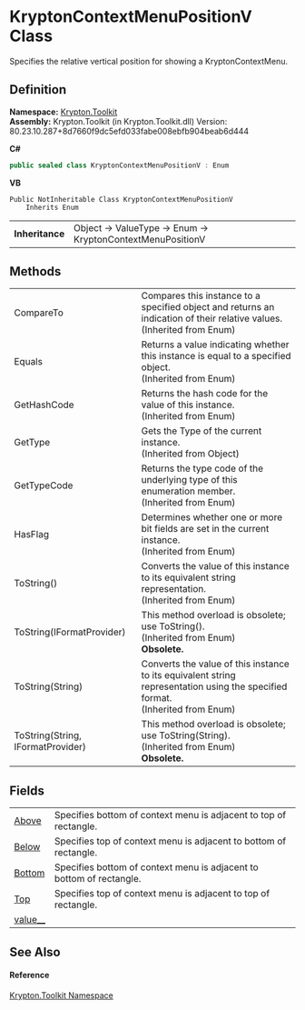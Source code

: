 # KryptonContextMenuPositionV Class


Specifies the relative vertical position for showing a KryptonContextMenu.



## Definition
**Namespace:** <a href="79d2eac2-21f4-54ff-7552-b20c33c30600.md">Krypton.Toolkit</a>  
**Assembly:** Krypton.Toolkit (in Krypton.Toolkit.dll) Version: 80.23.10.287+8d7660f9dc5efd033fabe008ebfb904beab6d444

**C#**
``` C#
public sealed class KryptonContextMenuPositionV : Enum
```
**VB**
``` VB
Public NotInheritable Class KryptonContextMenuPositionV
	Inherits Enum
```

<table><tr><td><strong>Inheritance</strong></td><td>Object  →  ValueType  →  Enum  →  KryptonContextMenuPositionV</td></tr>
</table>



## Methods
<table>
<tr>
<td>CompareTo</td>
<td>Compares this instance to a specified object and returns an indication of their relative values.<br />(Inherited from Enum)</td></tr>
<tr>
<td>Equals</td>
<td>Returns a value indicating whether this instance is equal to a specified object.<br />(Inherited from Enum)</td></tr>
<tr>
<td>GetHashCode</td>
<td>Returns the hash code for the value of this instance.<br />(Inherited from Enum)</td></tr>
<tr>
<td>GetType</td>
<td>Gets the Type of the current instance.<br />(Inherited from Object)</td></tr>
<tr>
<td>GetTypeCode</td>
<td>Returns the type code of the underlying type of this enumeration member.<br />(Inherited from Enum)</td></tr>
<tr>
<td>HasFlag</td>
<td>Determines whether one or more bit fields are set in the current instance.<br />(Inherited from Enum)</td></tr>
<tr>
<td>ToString()</td>
<td>Converts the value of this instance to its equivalent string representation.<br />(Inherited from Enum)</td></tr>
<tr>
<td>ToString(IFormatProvider)</td>
<td>This method overload is obsolete; use ToString().<br />(Inherited from Enum)<br /><strong>Obsolete.</strong></td></tr>
<tr>
<td>ToString(String)</td>
<td>Converts the value of this instance to its equivalent string representation using the specified format.<br />(Inherited from Enum)</td></tr>
<tr>
<td>ToString(String, IFormatProvider)</td>
<td>This method overload is obsolete; use ToString(String).<br />(Inherited from Enum)<br /><strong>Obsolete.</strong></td></tr>
</table>

## Fields
<table>
<tr>
<td><a href="ae7017a8-c3a8-8fa0-1dd8-e1a4a61c34fc.md">Above</a></td>
<td>Specifies bottom of context menu is adjacent to top of rectangle.</td></tr>
<tr>
<td><a href="302b0116-7204-06c3-0a5a-eec423df91d9.md">Below</a></td>
<td>Specifies top of context menu is adjacent to bottom of rectangle.</td></tr>
<tr>
<td><a href="53c06670-087d-c983-dc1e-b6c0452ba7e8.md">Bottom</a></td>
<td>Specifies bottom of context menu is adjacent to bottom of rectangle.</td></tr>
<tr>
<td><a href="e57f43a5-80e0-049d-0965-9dd3b23a2949.md">Top</a></td>
<td>Specifies top of context menu is adjacent to top of rectangle.</td></tr>
<tr>
<td><a href="d2d40fae-d1e6-934b-1b6a-db5a6b896b58.md">value__</a></td>
<td> </td></tr>
</table>

## See Also


#### Reference
<a href="79d2eac2-21f4-54ff-7552-b20c33c30600.md">Krypton.Toolkit Namespace</a>  
